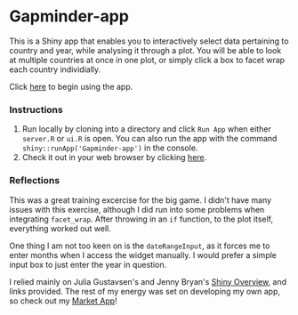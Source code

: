 Gapminder-app
=============

This is a Shiny app that enables you to interactively select data pertaining to country and year, while analysing it through a plot. You will be able to look at multiple countries at once in one plot, or simply click a box to facet wrap each country individially.

Click [here](https://dustin21.shinyapps.io/Gapminder-app/) to begin using the app.

### Instructions

1. Run locally by cloning into a directory and click `Run App` when either `server.R` or `ui.R` is open. You can also run the app with the command `shiny::runApp('Gapminder-app')`  in the console.
2. Check it out in your web browser by clicking [here](https://dustin21.shinyapps.io/Gapminder-app/).

### Reflections
This was a great training excercise for the big game. I didn't have many issues with this exercise, although I did run into some problems when integrating `facet_wrap`. After throwing in an `if` function, to the plot itself, everything worked out well.

One thing I am not too keen on is the `dateRangeInput`, as it forces me to enter months when I access the widget manually. I would prefer a simple input box to just enter the year in question.

I relied mainly on Julia Gustavsen's and Jenny Bryan's [Shiny Overview](http://stat545-ubc.github.io/shiny00_index.html), and links provided. The rest of my energy was set on developing my own app, so check out my [Market App](https://dustin21.shinyapps.io/MarketApp/)!